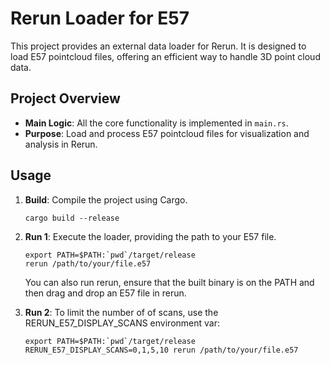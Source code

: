 # Rerun Loader for E57

This project provides an external data loader for Rerun. It is designed to load E57 pointcloud files, offering an efficient way to handle 3D point cloud data.

## Project Overview

- **Main Logic**: All the core functionality is implemented in `main.rs`.
- **Purpose**: Load and process E57 pointcloud files for visualization and analysis in Rerun.

## Usage

1. **Build**: Compile the project using Cargo.
    ```
    cargo build --release
    ```
2. **Run 1**: Execute the loader, providing the path to your E57 file.
    ```
    export PATH=$PATH:`pwd`/target/release 
    rerun /path/to/your/file.e57
    ```
    You can also run rerun, ensure that the built binary is on the PATH and then drag and drop an E57 file in rerun. 

3. **Run 2**: To limit the number of of scans, use the RERUN_E57_DISPLAY_SCANS environment var:

    ```
    export PATH=$PATH:`pwd`/target/release 
    RERUN_E57_DISPLAY_SCANS=0,1,5,10 rerun /path/to/your/file.e57
    ```